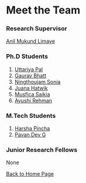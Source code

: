 # Meet the Team

### Research Supervisor
[Anil Mukund Limaye](./anillimaye.md)

### Ph.D Students
1. [Uttariya Pal]()
2. [Gaurav Bhatt]()
3. [Ningthoujam Sonia]()
4. [Juana Hatwik]()
5. [Musfica Saikia]()
6. [Ayushi Rehman]()


### M.Tech Students
1. [Harsha Pincha]()
2. [Pavan Dev G]()


### Junior Research Fellows

None

[Back to Home Page](./index.md)
